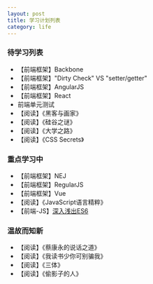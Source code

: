 ```yaml
---
layout: post
title: 学习计划列表
category: life
---
```


### 待学习列表

- 【前端框架】Backbone
- 【前端框架】"Dirty Check" VS "setter/getter"
- 【前端框架】AngularJS
- 【前端框架】React
- 前端单元测试
- 【阅读】《黑客与画家》
- 【阅读】《硅谷之谜》
- 【阅读】《大学之路》
- 【阅读】《CSS Secrets》

### 重点学习中

- 【前端框架】NEJ
- 【前端框架】RegularJS
- 【前端框架】Vue
- 【阅读】《JavaScript语言精粹》
- 【前端-JS】[深入浅出ES6](http://www.infoq.com/cn/es6-in-depth/)


### 温故而知新

- 【阅读】《蔡康永的说话之道》
- 【阅读】《我读书少你可别骗我》
- 【阅读】《三体》
- 【阅读】《偷影子的人》
